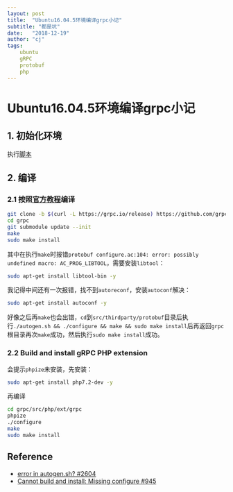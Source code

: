 ```yaml
---
layout: post
title:  "Ubuntu16.04.5环境编译grpc小记"
subtitle: "都是坑"
date:   "2018-12-19" 
author: "cj"
tags:
    ubuntu
    gRPC
    protobuf
    php
---
```


# Ubuntu16.04.5环境编译grpc小记

## 1. 初始化环境

执行[脚本](https://github.com/captainwong/sh/blob/master/ubuntu16.04/1.init.sh)

## 2. 编译

### 2.1 按照[官方教程](https://grpc.io/docs/quickstart/php.html)编译

```bash
git clone -b $(curl -L https://grpc.io/release) https://github.com/grpc/grpc
cd grpc
git submodule update --init
make
sudo make install
```

其中在执行`make`时报错`protobuf configure.ac:104: error: possibly undefined macro: AC_PROG_LIBTOOL`，需要安装`libtool`：

```bash
sudo apt-get install libtool-bin -y
```

我记得中间还有一次报错，找不到`autoreconf`，安装`autoconf`解决：

```bash
sudo apt-get install autoconf -y
```

好像之后再`make`也会出错，`cd`到`src/thirdparty/protobuf`目录后执行`./autogen.sh && ./configure && make && sudo make install`后再返回`grpc`根目录再次`make`成功，然后执行`sudo make install`成功。

### 2.2 Build and install gRPC PHP extension

会提示`phpize`未安装，先安装：

```bash
sudo apt-get install php7.2-dev -y
```

再编译

```bash
cd grpc/src/php/ext/grpc
phpize
./configure
make
sudo make install
```

## Reference

* [error in autogen.sh? #2604](https://github.com/protocolbuffers/protobuf/issues/2604)
* [Cannot build and install: Missing configure #945](https://github.com/protocolbuffers/protobuf/issues/945)